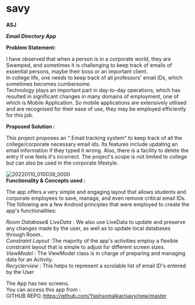 # savy<br>

<b>ASJ</b>

<b><i>Email Directory App</i></b>

<b> Problem Statement: </b>

I have observed that when a person is in a corporate world, they are Swamped, and sometimes it is challenging to keep track of emails of essential persons, maybe their boss or 
an important client.<br>
In college life, one needs to keep track of all professors' email IDs, which sometimes becomes cumbersome.<br>
Technology plays an important part in day-to-day operations, which has resulted in significant changes in many domains of employment, one of which is Mobile Application.
So mobile applications are extensively utilised and are recognised for their ease of use, they may be employed efficiently for this job.

<b> Proposed Solution : </b>

This project proposes an " Email tracking system" to keep track of all the college/corporate necessary email ids. Its features include updating an email information if they typed it wrong. Also, there is a facility to delete the entry if one feels it's incorrect. The project's scope is not limited to college but can also be used in the corporate lifestyle.

![20220110_010039_0000](https://user-images.githubusercontent.com/95977604/148697878-d48a116d-c0a6-40fc-94f0-db38cfc8ac26.png)<br>
<b> Functionality & Concepts used : </b>

The app offers a very simple and engaging layout that allows students and corporate employees to save, manage, and even remove critical email IDs. The following are a few Android principles that were employed to create the app's functionalities:
<br>

<i>Room Database& LiveData</i> : We also use LiveData to update and preserve any changes made by the user, as well as to update local databases through Room..<br>
<i>Constraint Layout</i> :The majority of the app's activities employ a flexible constraint layout that is simple to adjust for different screen sizes.<br>
<i>ViewModel</i> : The ViewModel class is in charge of preparing and managing data for an Activity.<br>
<i>Recyclerview</i> : This helps to represent a scrolable list of email ID's entered by the User<br>

The App has two screens. <br>
You can access this app from :<br>
GITHUB REPO.:https://github.com/Yashsomalkar/savy/new/master
  




